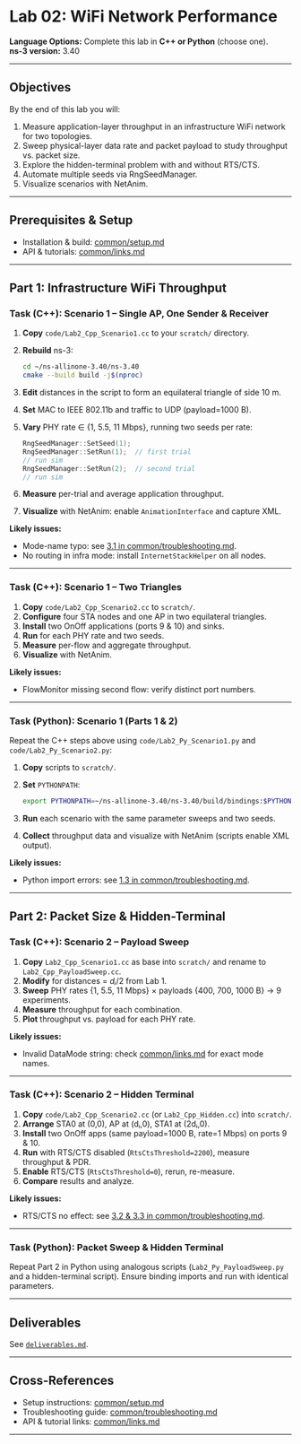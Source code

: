 # Lab 02: WiFi Network Performance

**Language Options:** Complete this lab in **C++ or Python** (choose one).  
**ns-3 version:** 3.40

---

## Objectives

By the end of this lab you will:

1. Measure application-layer throughput in an infrastructure WiFi network for two topologies.  
2. Sweep physical-layer data rate and packet payload to study throughput vs. packet size.  
3. Explore the hidden-terminal problem with and without RTS/CTS.  
4. Automate multiple seeds via RngSeedManager.  
5. Visualize scenarios with NetAnim.  

---

## Prerequisites & Setup

- Installation & build: [common/setup.md](../common/setup.md)  
- API & tutorials: [common/links.md](../common/links.md)

---

## Part 1: Infrastructure WiFi Throughput

### Task (C++): Scenario 1 – Single AP, One Sender & Receiver

1. **Copy** `code/Lab2_Cpp_Scenario1.cc` to your `scratch/` directory.  
2. **Rebuild** ns-3:
   ```bash
   cd ~/ns-allinone-3.40/ns-3.40
   cmake --build build -j$(nproc)
    ```

3. **Edit** distances in the script to form an equilateral triangle of side 10 m.
4. **Set** MAC to IEEE 802.11b and traffic to UDP (payload=1000 B).
5. **Vary** PHY rate ∈ {1, 5.5, 11 Mbps}, running two seeds per rate:

   ```cpp
   RngSeedManager::SetSeed(1);
   RngSeedManager::SetRun(1);  // first trial
   // run sim
   RngSeedManager::SetRun(2);  // second trial
   // run sim
   ```
6. **Measure** per-trial and average application throughput.
7. **Visualize** with NetAnim: enable `AnimationInterface` and capture XML.

**Likely issues:**

* Mode-name typo: see [3.1 in common/troubleshooting.md](../common/troubleshooting.md#31-mode-name-typo).
* No routing in infra mode: install `InternetStackHelper` on all nodes.

---

### Task (C++): Scenario 1 – Two Triangles

1. **Copy** `code/Lab2_Cpp_Scenario2.cc` to `scratch/`.
2. **Configure** four STA nodes and one AP in two equilateral triangles.
3. **Install** two OnOff applications (ports 9 & 10) and sinks.
4. **Run** for each PHY rate and two seeds.
5. **Measure** per-flow and aggregate throughput.
6. **Visualize** with NetAnim.

**Likely issues:**

* FlowMonitor missing second flow: verify distinct port numbers.

---

### Task (Python): Scenario 1 (Parts 1 & 2)

Repeat the C++ steps above using `code/Lab2_Py_Scenario1.py` and `code/Lab2_Py_Scenario2.py`:

1. **Copy** scripts to `scratch/`.
2. **Set** `PYTHONPATH`:

   ```bash
   export PYTHONPATH=~/ns-allinone-3.40/ns-3.40/build/bindings:$PYTHONPATH
   ```
3. **Run** each scenario with the same parameter sweeps and two seeds.
4. **Collect** throughput data and visualize with NetAnim (scripts enable XML output).

**Likely issues:**

* Python import errors: see [1.3 in common/troubleshooting.md](../common/troubleshooting.md#13-importerror-no-module-named-nscore).

---

## Part 2: Packet Size & Hidden-Terminal

### Task (C++): Scenario 2 – Payload Sweep

1. **Copy** `Lab2_Cpp_Scenario1.cc` as base into `scratch/` and rename to `Lab2_Cpp_PayloadSweep.cc`.
2. **Modify** for distances = *dᵢ*/2 from Lab 1.
3. **Sweep** PHY rates {1, 5.5, 11 Mbps} × payloads {400, 700, 1000 B} → 9 experiments.
4. **Measure** throughput for each combination.
5. **Plot** throughput vs. payload for each PHY rate.

**Likely issues:**

* Invalid DataMode string: check [common/links.md](../common/links.md) for exact mode names.

---

### Task (C++): Scenario 2 – Hidden Terminal

1. **Copy** `code/Lab2_Cpp_Scenario2.cc` (or `Lab2_Cpp_Hidden.cc`) into `scratch/`.
2. **Arrange** STA0 at (0,0), AP at (dᵢ,0), STA1 at (2dᵢ,0).
3. **Install** two OnOff apps (same payload=1000 B, rate=1 Mbps) on ports 9 & 10.
4. **Run** with RTS/CTS disabled (`RtsCtsThreshold=2200`), measure throughput & PDR.
5. **Enable** RTS/CTS (`RtsCtsThreshold=0`), rerun, re-measure.
6. **Compare** results and analyze.

**Likely issues:**

* RTS/CTS no effect: see [3.2 & 3.3 in common/troubleshooting.md](../common/troubleshooting.md#32-rtscts-has-no-effect).

---

### Task (Python): Packet Sweep & Hidden Terminal

Repeat Part 2 in Python using analogous scripts (`Lab2_Py_PayloadSweep.py` and a hidden-terminal script). Ensure binding imports and run with identical parameters.

---

## Deliverables

See [`deliverables.md`](deliverables.md).

---

## Cross-References

* Setup instructions: [common/setup.md](../common/setup.md)
* Troubleshooting guide: [common/troubleshooting.md](../common/troubleshooting.md)
* API & tutorial links: [common/links.md](../common/links.md)

---
